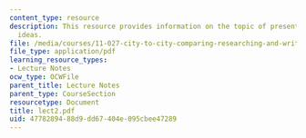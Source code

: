 ```yaml
---
content_type: resource
description: This resource provides information on the topic of presentation of student
  ideas.
file: /media/courses/11-027-city-to-city-comparing-researching-and-writing-about-cities-spring-2006/4778289488d9dd67404e095cbee47289_lect2.pdf
file_type: application/pdf
learning_resource_types:
- Lecture Notes
ocw_type: OCWFile
parent_title: Lecture Notes
parent_type: CourseSection
resourcetype: Document
title: lect2.pdf
uid: 47782894-88d9-dd67-404e-095cbee47289
---
```


